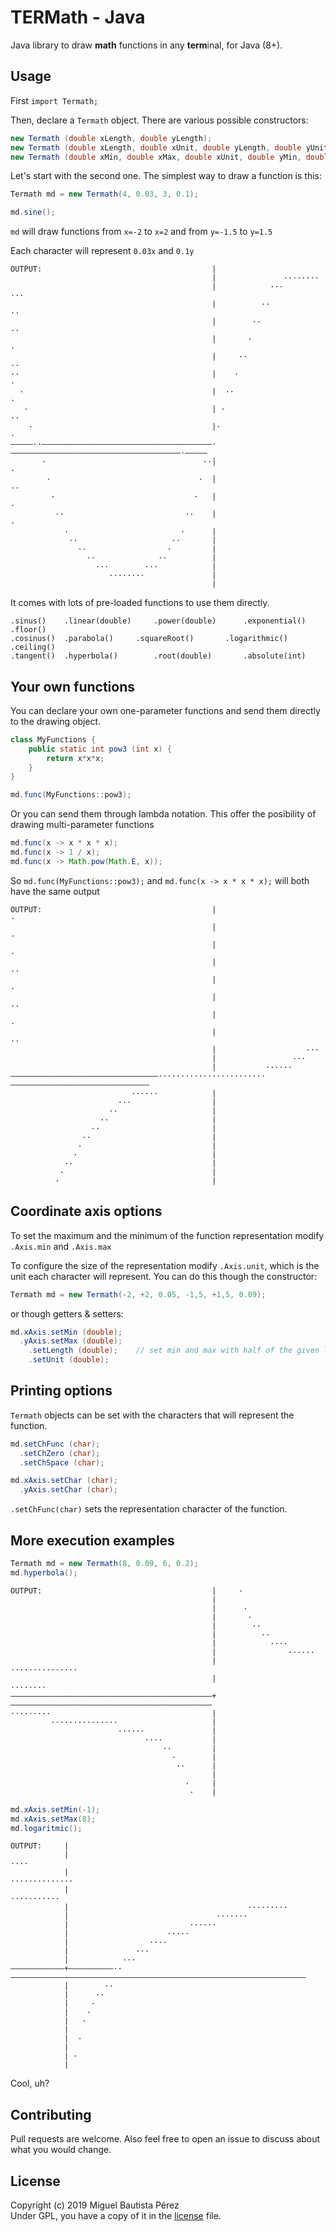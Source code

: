 TERMath - Java
=======
Java library to draw **math** functions in any **term**inal, for Java (8+).

Usage
-----
First `import Termath;`

Then, declare a `Termath` object. There are various possible constructors:

```java
new Termath (double xLength, double yLength);
new Termath (double xLength, double xUnit, double yLength, double yUnit);
new Termath (double xMin, double xMax, double xUnit, double yMin, double yMax, double yUnit);
```
Let's start with the second one. The simplest way to draw a function is this:

```java
Termath md = new Termath(4, 0.03, 3, 0.1);

md.sine();
```
`md` will draw functions from `x=-2` to `x=2` and from `y=-1.5` to `y=1.5`

Each character will represent `0.03x` and `0.1y`

```
OUTPUT:                                      |
                                             |               ········
                                             |            ···        ···
                                             |          ··              ··
                                             |        ··                  ··
                                             |       ·                      ·
                                             |     ··                        ··
··                                           |    ·                            ·
  ·                                          |  ··                              ·
   ·                                         | ·                                 ··
    ·                                        |·                                    ·
—————··——————————————————————————————————————·——————————————————————————————————————·—————
       ·                                   ··|                                       ·
        ·                                 ·  |                                        ··
         ·                               ·   |                                          ·
          ··                           ··    |                                           ·
            ·                         ·      |
             ··                     ··       |
               ··                  ·         |
                 ··              ··          |
                   ···        ···            |
                      ········               |
                                             |

```

It comes with lots of pre-loaded functions to use them directly.

```
.sinus()	.linear(double)		.power(double)		.exponential()		.floor()
.cosinus()	.parabola()		.squareRoot()		.logarithmic()		.ceiling()
.tangent()	.hyperbola()		.root(double)		.absolute(int)
```

Your own functions
------------------
You can declare your own one-parameter functions and send them directly to the drawing object.

```java
class MyFunctions {
    public static int pow3 (int x) {
        return x*x*x;
    }
}

md.func(MyFunctions::pow3);
```
Or you can send them through lambda notation. This offer the posibility of drawing multi-parameter functions

```java
md.func(x -> x * x * x);
md.func(x -> 1 / x);
md.func(x -> Math.pow(Math.E, x));
```
So `md.func(MyFunctions::pow3);` and `md.func(x -> x * x * x);` will both have the same output

```
OUTPUT:                                      |                                 ·
                                             |                                ·
                                             |                               ·
                                             |                             ··
                                             |                            ·
                                             |                          ··
                                             |                         ·
                                             |                       ··
                                             |                    ···
                                             |                 ···
                                             |           ······
—————————————————————————————————························———————————————————————————————
                           ······            |
                        ···                  |
                      ··                     |
                    ··                       |
                  ··                         |
                ··                           |
               ·                             |
              ·                              |
            ··                               |
           ·                                 |
          ·                                  |
```

Coordinate axis options
-----------------------
To set the maximum and the minimum of the function representation modify `.Axis.min` and `.Axis.max`

To configure the size of the representation modify `.Axis.unit`, which is the unit each character will represent.
You can do this though the constructor:

```java
Termath md = new Termath(-2, +2, 0.05, -1,5, +1,5, 0.09);
```
or though getters & setters:

```java
md.xAxis.setMin (double);
  .yAxis.setMax (double);
	.setLength (double);	// set min and max with half of the given length
	.setUnit (double);
```

Printing options
----------------
`Termath` objects can be set with the characters that will represent the function.

```java
md.setChFunc (char);
  .setChZero (char);
  .setChSpace (char);

md.xAxis.setChar (char);
  .yAxis.setChar (char);
```
`.setChFunc(char)` sets the representation character of the function.

More execution examples
-----------------------
```java
Termath md = new Termath(8, 0.09, 6, 0.2);
md.hyperbola();
```
```
OUTPUT:                                      |     ·
                                             |
                                             |      ·
                                             |       ·
                                             |        ··
                                             |          ··
                                             |            ····
                                             |                ······
                                             |                      ···············
                                             |                                     ········
—————————————————————————————————————————————+—————————————————————————————————————————————
·········                                    |
         ···············                     |
                        ······               |
                              ····           |
                                  ··         |
                                    ·        |
                                     ··      |
                                             |
                                       ·     |
                                        ·    |
```
```java
md.xAxis.setMin(-1);
md.xAxis.setMax(8);
md.logaritmic();
```
```
OUTPUT:     |
            |                                                                          ····
            |                                                            ··············
            |                                                 ···········
            |                                        ·········
            |                                 ·······
            |                           ······
            |                      ·····
            |                  ····
            |               ···
            |            ···
————————————+——————————··——————————————————————————————————————————————————————————————————
            |        ··
            |      ··
            |     ·
            |    ·
            |   ·
            |
            |  ·
            |
            | ·
            |
```

Cool, uh?

Contributing
------------
Pull requests are welcome. Also feel free to open an issue to discuss about what you would change.

License
-------
Copyright (c) 2019 Miguel Bautista Pérez  
Under GPL, you have a copy of it in the [license](LICENSE) file.

